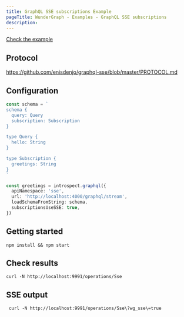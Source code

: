 ```yaml
---
title: GraphQL SSE subscriptions Example
pageTitle: WunderGraph - Examples - GraphQL SSE subscriptions
description:
---
```


[Check the example](https://github.com/wundergraph/wundergraph/tree/main/examples/graphql-sse-subscriptions)

## Protocol

https://github.com/enisdenjo/graphql-sse/blob/master/PROTOCOL.md

## Configuration

```typescript
const schema = `
schema {
  query: Query
  subscription: Subscription
}

type Query {
  hello: String
}

type Subscription {
  greetings: String
}
`

const greetings = introspect.graphql({
  apiNamespace: 'sse',
  url: 'http://localhost:4000/graphql/stream',
  loadSchemaFromString: schema,
  subscriptionsUseSSE: true,
})
```

## Getting started

```shell
npm install && npm start
```

## Check results

```shell
curl -N http://localhost:9991/operations/Sse
```

## SSE output

```shell
 curl -N http://localhost:9991/operations/Sse\?wg_sse\=true
```

